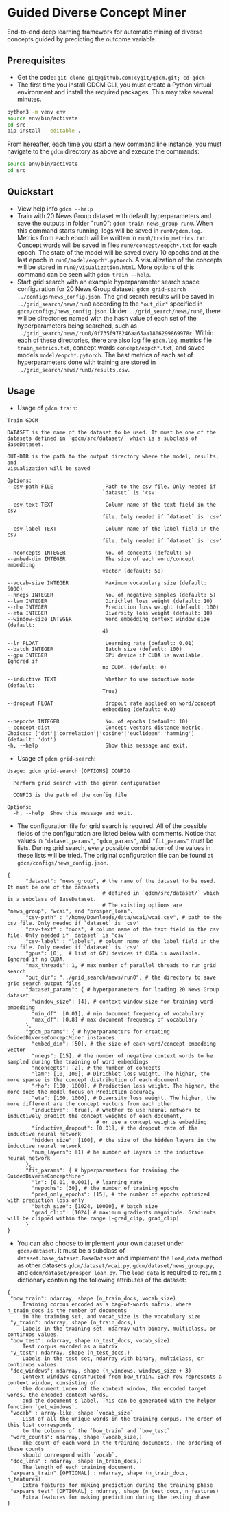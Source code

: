 # Guided Diverse Concept Miner 

End-to-end deep learning framework for automatic mining of diverse concepts guided by predicting the outcome variable.

## Prerequisites

   * Get the code: `git clone git@github.com:cygit/gdcm.git; cd gdcm`
   * The first time you install GDCM CLI, you must create a Python virtual environment and install the required packages. This may take several minutes.
```bash
python3 -m venv env
source env/bin/activate
cd src
pip install --editable .
```

From hereafter, each time you start a new command line instance, you must navigate to the `gdcm` directory as above and execute the commands:

```bash 
source env/bin/activate
cd src
```

## Quickstart
   * View help info `gdcm --help`
   * Train with 20 News Group dataset with default hyperparameters and save the outputs in folder "run0":
    `gdcm train news_group run0`. When this command starts running, logs will be saved in `run0/gdcm.log`.
   Metrics from each epoch will be written in `run0/train_metrics.txt`. Concept words will be saved in files
    `run0/concept/eopch*.txt` for each epoch. The state of the model will be saved every 10 epochs and at the last
     epoch in `run0/model/eopch*.pytorch`. A visualization of the concepts will be stored in `run0/visualization.html`.
   More options of this command can be seen with `gdcm train --help`. 
   * Start grid search with an example hyperparameter search space configuration for 20 News Group dataset: 
   `gdcm grid-search ../configs/news_config.json`. The grid search results will be saved in `../grid_search/news/run0`
   according to the `"out_dir"` specified in `gdcm/configs/news_config.json`. Under `../grid_search/news/run0`, 
   there will be directories named with the hash value of each set of the hyperparameters being searched, such as 
   `../grid_search/news/run0/0f735f978246aa65aa1806299869978c`. Within each of these directories, there are also log
   file `gdcm.log`, metrics file `train_metrics.txt`, concept words `concept/eopch*.txt`, and saved models 
   `model/eopch*.pytorch`. The best metrics of each set of hyperparameters done with training are stored in
    `../grid_search/news/run0/results.csv`.

## Usage
   * Usage of `gdcm train`:
   ```text
  Train GDCM

  DATASET is the name of the dataset to be used. It must be one of the
  datasets defined in `gdcm/src/dataset/` which is a subclass of BaseDataset.

  OUT-DIR is the path to the output directory where the model, results, and
  visualization will be saved

Options:
  --csv-path FILE                 Path to the csv file. Only needed if
                                  `dataset` is 'csv'

  --csv-text TEXT                 Column name of the text field in the csv
                                  file. Only needed if `dataset` is 'csv'

  --csv-label TEXT                Column name of the label field in the csv
                                  file. Only needed if `dataset` is 'csv'

  --nconcepts INTEGER             No. of concepts (default: 5)
  --embed-dim INTEGER             The size of each word/concept embedding
                                  vector (default: 50)

  --vocab-size INTEGER            Maximum vocabulary size (default: 5000)
  --nnegs INTEGER                 No. of negative samples (default: 5)
  --lam INTEGER                   Dirichlet loss weight (default: 10)
  --rho INTEGER                   Prediction loss weight (default: 100)
  --eta INTEGER                   Diversity loss weight (default: 10)
  --window-size INTEGER           Word embedding context window size (default:
                                  4)

  --lr FLOAT                      Learning rate (default: 0.01)
  --batch INTEGER                 Batch size (default: 100)
  --gpu INTEGER                   GPU device if CUDA is available. Ignored if
                                  no CUDA. (default: 0)

  --inductive TEXT                Whether to use inductive mode (default:
                                  True)

  --dropout FLOAT                 dropout rate applied on word/concept
                                  embedding (default: 0.0)

  --nepochs INTEGER               No. of epochs (default: 10)
  --concept-dist                  Concept vectors distance metric. Choices: ['dot'|'correlation'|'cosine'|'euclidean'|'hamming'] (default: 'dot')
  -h, --help                      Show this message and exit.
```
   * Usage of `gdcm grid-search`:
```
Usage: gdcm grid-search [OPTIONS] CONFIG

  Perform grid search with the given configuration

  CONFIG is the path of the config file

Options:
  -h, --help  Show this message and exit.
```
   * The configuration file for grid search is required. All of the possible fields of the configuration are 
   listed below with comments. Notice that values in `"dataset_params"`, `"gdcm_params"`, and `"fit_params"` must be 
   lists. During grid search, every possible combination of the values in these lists will be tried. The original 
   configuration file can be found at `gdcm/configs/news_config.json`.
```
{
      "dataset": "news_group", # the name of the dataset to be used. It must be one of the datasets 
                               # defined in `gdcm/src/dataset/` which is a subclass of BaseDataset. 
                               # The existing options are "news_group", "wcai", and "prosper_loan".
      "csv-path" : "/home/Downloads/data/wcai/wcai.csv", # path to the csv file. Only needed if `dataset` is 'csv'
      "csv-text" : "docs", # column name of the text field in the csv file. Only needed if `dataset` is 'csv'
      "csv-label" : "labels", # column name of the label field in the csv file. Only needed if `dataset` is 'csv'
      "gpus": [0],  # list of GPU devices if CUDA is available. Ignored if no CUDA.
      "max_threads": 1, # max number of parallel threads to run grid search
      "out_dir": "../grid_search/news/run0", # the directory to save grid search output files
      "dataset_params": { # hyperparameters for loading 20 News Group dataset
        "window_size": [4], # context window size for training word embedding
        "min_df": [0.01], # min document frequency of vocabulary
        "max_df": [0.8] # max document frequency of vocabulary
      },
      "gdcm_params": { # hyperparameters for creating GuidedDiverseConceptMiner instances
        "embed_dim": [50], # the size of each word/concept embedding vector
        "nnegs": [15], # the number of negative context words to be sampled during the training of word embeddings
        "nconcepts": [2], # the number of concepts
        "lam": [10, 100], # Dirichlet loss weight. The higher, the more sparse is the concept distribution of each document 
        "rho": [100, 1000], # Prediction loss weight. The higher, the more does the model focus on Prediction accuracy
        "eta": [100, 1000], # Diversity loss weight. The higher, the more different are the concept vectors from each other
        "inductive": [true], # whether to use neural network to inductively predict the concept weights of each document,
                             # or use a concept weights embedding
        "inductive_dropout": [0.01], # the dropout rate of the inductive neural network
        "hidden_size": [100], # the size of the hidden layers in the inductive neural network
        "num_layers": [1] # he number of layers in the inductive neural network
      },
      "fit_params": { # hyperparameters for training the GuidedDiverseConceptMiner
        "lr": [0.01, 0.001], # learning rate
        "nepochs": [30], # the number of training epochs
        "pred_only_epochs": [15], # the number of epochs optimized with prediction loss only
        "batch_size": [1024, 10000], # batch size
        "grad_clip": [1024] # maximum gradients magnitude. Gradients will be clipped within the range [-grad_clip, grad_clip]
      }
}
```
   * You can also choose to implement your own dataset under `gdcm/dataset`. It must be a subclass of 
   `dataset.base_dataset.BaseDataset` and implement the `load_data` method as other datasets `gdcm/dataset/wcai.py`, 
   `gdcm/dataset/news_group.py`, and `gdcm/dataset/prosper_loan.py`. The `load_data` is required to return 
   a dictionary containing the following attributes of the dataset:
   ```
{
    "bow_train": ndarray, shape (n_train_docs, vocab_size)
        Training corpus encoded as a bag-of-words matrix, where n_train_docs is the number of documents
        in the training set, and vocab_size is the vocabulary size.
    "y_train": ndarray, shape (n_train_docs,)
        Labels in the training set, ndarray with binary, multiclass, or continuos values.
    "bow_test": ndarray, shape (n_test_docs, vocab_size)
        Test corpus encoded as a matrix
    "y_test": ndarray, shape (n_test_docs,)
        Labels in the test set, ndarray with binary, multiclass, or continuos values.
    "doc_windows": ndarray, shape (n_windows, windows_size + 3)
        Context windows constructed from bow_train. Each row represents a context window, consisting of
        the document index of the context window, the encoded target words, the encoded context words,
        and the document's label. This can be generated with the helper function `get_windows`.
    "vocab" : array-like, shape `vocab_size`
        List of all the unique words in the training corpus. The order of this list corresponds
        to the columns of the `bow_train` and `bow_test`
    "word_counts": ndarray, shape (vocab_size,)
        The count of each word in the training documents. The ordering of these counts
        should correspond with `vocab`.
    "doc_lens" : ndarray, shape (n_train_docs,)
        The length of each training document.
    "expvars_train" [OPTIONAL] : ndarray, shape (n_train_docs, n_features)
        Extra features for making prediction during the training phase
    "expvars_test" [OPTIONAL] : ndarray, shape (n_test_docs, n_features)
        Extra features for making prediction during the testing phase
}
```
